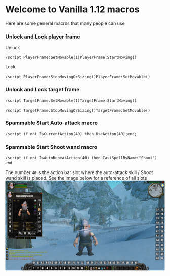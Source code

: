# Welcome to Vanilla 1.12 macros
Here are some general macros that many people can use

### Unlock and Lock player frame
Unlock
```
/script PlayerFrame:SetMovable(1)PlayerFrame:StartMoving()
```
Lock 
```
/script PlayerFrame:StopMovingOrSizing()PlayerFrame:SetMovable()
```

### Unlock and Lock target frame
```
/script TargetFrame:SetMovable(1)TargetFrame:StartMoving()
```
```
/script TargetFrame:StopMovingOrSizing()TargetFrame:SetMovable()
```

### Spammable Start Auto-attack macro
```
/script if not IsCurrentAction(40) then UseAction(40);end;
```
### Spammable Start Shoot wand macro
```
/script if not IsAutoRepeatAction(40) then CastSpellByName("Shoot") end
```

The number `40` is the action bar slot where the auto-attack skill / Shoot wand skill is placed. See the image below for a reference of all slots
![WoW Actionbar Slotnumbers](https://github.com/DBFBlackbull/wow-macros/raw/master/img/wow-actionsbar-slotnumbers.jpg)
